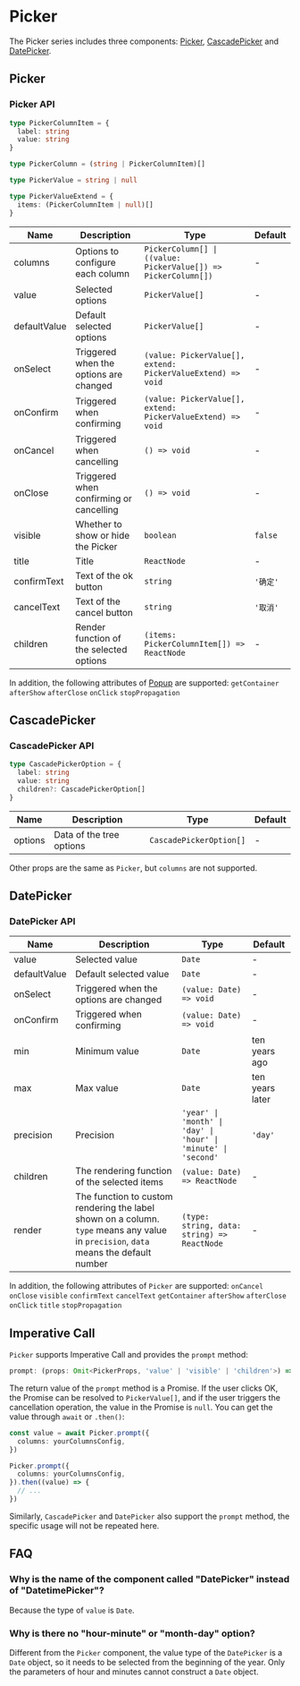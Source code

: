 # Picker

The Picker series includes three components: [Picker](#picker), [CascadePicker](#cascadepicker) and [DatePicker](#datepicker).

## Picker

<code src="./demos/index.tsx"></code>

### Picker API

```typescript | pure
type PickerColumnItem = {
  label: string
  value: string
}

type PickerColumn = (string | PickerColumnItem)[]

type PickerValue = string | null

type PickerValueExtend = {
  items: (PickerColumnItem | null)[]
}
```

| Name         | Description                             | Type                                                           | Default  |
| ------------ | --------------------------------------- | -------------------------------------------------------------- | -------- |
| columns      | Options to configure each column        | `PickerColumn[] \| ((value: PickerValue[]) => PickerColumn[])` | -        |
| value        | Selected options                        | `PickerValue[]`                                                | -        |
| defaultValue | Default selected options                | `PickerValue[]`                                                | -        |
| onSelect     | Triggered when the options are changed  | `(value: PickerValue[], extend: PickerValueExtend) => void`    | -        |
| onConfirm    | Triggered when confirming               | `(value: PickerValue[], extend: PickerValueExtend) => void`    | -        |
| onCancel     | Triggered when cancelling               | `() => void`                                                   | -        |
| onClose      | Triggered when confirming or cancelling | `() => void`                                                   | -        |
| visible      | Whether to show or hide the Picker      | `boolean`                                                      | `false`  |
| title        | Title                                   | `ReactNode`                                                    | -        |
| confirmText  | Text of the ok button                   | `string`                                                       | `'确定'` |
| cancelText   | Text of the cancel button               | `string`                                                       | `'取消'` |
| children     | Render function of the selected options | `(items: PickerColumnItem[]) => ReactNode`                     | -        |

In addition, the following attributes of [Popup](./popup) are supported: `getContainer` `afterShow` `afterClose` `onClick` `stopPropagation`

## CascadePicker

<code src="../cascade-picker/demos/index.tsx"></code>

### CascadePicker API

```typescript
type CascadePickerOption = {
  label: string
  value: string
  children?: CascadePickerOption[]
}
```

| Name    | Description              | Type                    | Default |
| ------- | ------------------------ | ----------------------- | ------- |
| options | Data of the tree options | `CascadePickerOption[]` | -       |

Other props are the same as `Picker`, but `columns` are not supported.

## DatePicker

<code src="../date-picker/demos/index.tsx"></code>

### DatePicker API

| Name         | Description                                                                                                                          | Type                                                           | Default         |
| ------------ | ------------------------------------------------------------------------------------------------------------------------------------ | -------------------------------------------------------------- | --------------- |
| value        | Selected value                                                                                                                       | `Date`                                                         | -               |
| defaultValue | Default selected value                                                                                                               | `Date`                                                         | -               |
| onSelect     | Triggered when the options are changed                                                                                               | `(value: Date) => void`                                        | -               |
| onConfirm    | Triggered when confirming                                                                                                            | `(value: Date) => void`                                        | -               |
| min          | Minimum value                                                                                                                        | `Date`                                                         | ten years ago   |
| max          | Max value                                                                                                                            | `Date`                                                         | ten years later |
| precision    | Precision                                                                                                                            | `'year' \| 'month' \| 'day' \| 'hour' \| 'minute' \| 'second'` | `'day'`         |
| children     | The rendering function of the selected items                                                                                         | `(value: Date) => ReactNode`                                   | -               |
| render       | The function to custom rendering the label shown on a column. `type` means any value in `precision`, `data` means the default number | `(type: string, data: string) => ReactNode`                    | -               |

In addition, the following attributes of `Picker` are supported: `onCancel` `onClose` `visible` `confirmText` `cancelText` `getContainer` `afterShow` `afterClose` `onClick` `title` `stopPropagation`

## Imperative Call

`Picker` supports Imperative Call and provides the `prompt` method:

```typescript
prompt: (props: Omit<PickerProps, 'value' | 'visible' | 'children'>) => Promise<PickerValue[] | null>
```

The return value of the `prompt` method is a Promise. If the user clicks OK, the Promise can be resolved to `PickerValue[]`, and if the user triggers the cancellation operation, the value in the Promise is `null`. You can get the value through `await` or `.then()`:

```ts
const value = await Picker.prompt({
  columns: yourColumnsConfig,
})
```

```ts
Picker.prompt({
  columns: yourColumnsConfig,
}).then((value) => {
  // ...
})
```

Similarly, `CascadePicker` and `DatePicker` also support the `prompt` method, the specific usage will not be repeated here.

## FAQ

### Why is the name of the component called "DatePicker" instead of "DatetimePicker"?

Because the type of `value` is `Date`.

### Why is there no "hour-minute" or "month-day" option?

Different from the `Picker` component, the value type of the `DatePicker` is a `Date` object, so it needs to be selected from the beginning of the year. Only the parameters of hour and minutes cannot construct a `Date` object.
